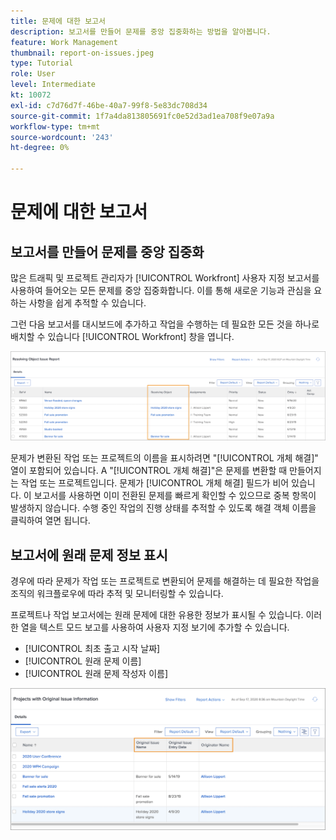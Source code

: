 ```yaml
---
title: 문제에 대한 보고서
description: 보고서를 만들어 문제를 중앙 집중화하는 방법을 알아봅니다.
feature: Work Management
thumbnail: report-on-issues.jpeg
type: Tutorial
role: User
level: Intermediate
kt: 10072
exl-id: c7d76d7f-46be-40a7-99f8-5e83dc708d34
source-git-commit: 1f7a4da813805691fc0e52d3ad1ea708f9e07a9a
workflow-type: tm+mt
source-wordcount: '243'
ht-degree: 0%

---
```


# 문제에 대한 보고서

## 보고서를 만들어 문제를 중앙 집중화

많은 트래픽 및 프로젝트 관리자가 [!UICONTROL Workfront] 사용자 지정 보고서를 사용하여 들어오는 모든 문제를 중앙 집중화합니다. 이를 통해 새로운 기능과 관심을 요하는 사항을 쉽게 추적할 수 있습니다.

그런 다음 보고서를 대시보드에 추가하고 작업을 수행하는 데 필요한 모든 것을 하나로 배치할 수 있습니다 [!UICONTROL Workfront] 창을 엽니다.

![의 이미지 [!UICONTROL 개체 해결] 문제 보고서의 열입니다.](assets/18-resolving-object-report.png)

문제가 변환된 작업 또는 프로젝트의 이름을 표시하려면 &quot;[!UICONTROL 개체 해결]&quot; 열이 포함되어 있습니다. A &quot;[!UICONTROL 개체 해결]&quot;은 문제를 변환할 때 만들어지는 작업 또는 프로젝트입니다. 문제가 [!UICONTROL 개체 해결] 필드가 비어 있습니다. 이 보고서를 사용하면 이미 전환된 문제를 빠르게 확인할 수 있으므로 중복 항목이 발생하지 않습니다. 수행 중인 작업의 진행 상태를 추적할 수 있도록 해결 객체 이름을 클릭하여 열면 됩니다.

## 보고서에 원래 문제 정보 표시

경우에 따라 문제가 작업 또는 프로젝트로 변환되어 문제를 해결하는 데 필요한 작업을 조직의 워크플로우에 따라 추적 및 모니터링할 수 있습니다.

프로젝트나 작업 보고서에는 원래 문제에 대한 유용한 정보가 표시될 수 있습니다. 이러한 열을 텍스트 모드 보고를 사용하여 사용자 지정 보기에 추가할 수 있습니다.

* [!UICONTROL 최초 출고 시작 날짜]
* [!UICONTROL 원래 문제 이름]
* [!UICONTROL 원래 문제 작성자 이름]

![문제 보고 정보의 이미지입니다.](assets/19-text-mode-reporting-for-issues.png)

<!-- Need wf one documentation article link below

For the text mode used to create this report, see the article titled View: Display original issue information on task and project list.

-->


<!--  Learn more graphic and documentation article links

* Create and customize views
* Overview of resolving and resolvable objects
* Understanding resolving and resolvable objects

-->
